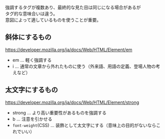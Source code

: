 強調するタグが複数あり、最終的な見た目は同じになる場合があるが  
タグ的な意味合いは違う。  
意図によって適しているものを使うことが重要。

## 斜体にするもの
<https://developer.mozilla.org/ja/docs/Web/HTML/Element/em>  

* em ... 軽く強調する
* i ... 通常の文章から外れたものに使う（外来語、用語の定義、登場人物の考えなど）

## 太文字にするもの
<https://developer.mozilla.org/ja/docs/Web/HTML/Element/strong>

* strong ... より高い重要性があるものを強調する
* b ... 注意を引かせる
* `font-weight`(CSS) ... 装飾として太文字にする（意味上の目的がないならこれでいい）
